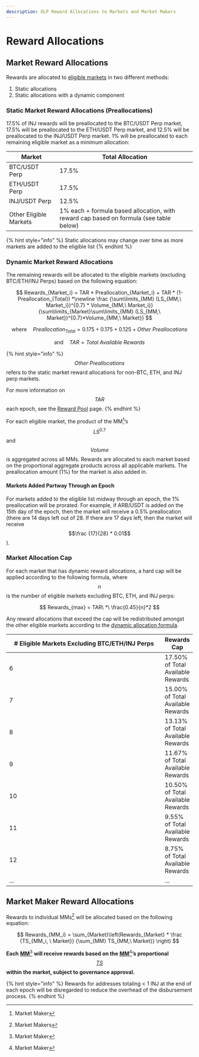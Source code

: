 ```yaml
---
description: OLP Reward Allocations to Markets and Market Makers
---
```


# Reward Allocations

## Market Reward Allocations

Rewards are allocated to [eligible markets](eligible-markets.md) in two different methods:

1. Static allocations
2. Static allocations with a dynamic component

### Static Market Reward Allocations (Preallocations)

17.5% of INJ rewards will be preallocated to the BTC/USDT Perp market, 17.5% will be preallocated to the ETH/USDT Perp market, and 12.5% will be preallocated to the INJ/USDT Perp market. 1% will be preallocated to each remaining eligible market as a minimum allocation:&#x20;

| Market                 | Total Allocation                                                                       |
| ---------------------- | -------------------------------------------------------------------------------------- |
| BTC/USDT Perp          | 17.5%                                                                                  |
| ETH/USDT Perp          | 17.5%                                                                                  |
| INJ/USDT Perp          | 12.5%                                                                                  |
| Other Eligible Markets | 1% each + formula based allocation, with reward cap based on formula (see table below) |

{% hint style="info" %}
Static allocations may change over time as more markets are added to the eligible list
{% endhint %}

### Dynamic Market Reward Allocations

The remaining rewards will be allocated to the eligible markets (excluding BTC/ETH/INJ Perps) based on the following equation:&#x20;

$$
Rewards_{Market_i} = TAR * Preallocation_{Market_i} + TAR * (1- Preallocation_{Total}) *\newline \frac {\sum\limits_{MM} (LS_{MM,\  Market_i})^{0.7} * Volume_{MM,\  Market_i}} {\sum\limits_{Market}\sum\limits_{MM} (LS_{MM,\ Market})^{0.7}*Volume_{MM,\ Market}}
$$

$$
\text{where} \quad Preallocation_{Total} = 0.175+0.175+0.125+Other\  Preallocations
$$

$$
\text{and} \quad TAR = Total\ Available\ Rewards
$$

{% hint style="info" %}
$$Other\ Preallocations$$ refers to the static market reward allocations for non-BTC, ETH, and INJ perp markets.

For more information on $$TAR$$ each epoch, see the [Reward Pool](../olp-rewards.md) page.
{% endhint %}

For each eligible market, the product of the MM[^1]’s $$LS^{0.7}$$ and $$Volume$$ is aggregated across all MMs. Rewards are allocated to each market based on the proportional aggregate products across all applicable markets. The preallocation amount (1%) for the market is also added in.&#x20;

#### Markets Added Partway Through an Epoch

For markets added to the eligible list midway through an epoch, the 1% preallocation will be prorated. For example, if ARB/USDT is added on the 15th day of the epoch, then the market will receive a 0.5% preallocation (there are 14 days left out of 28. If there are 17 days left, then the market will receive $$\frac {17}{28} * 0.01$$).

### Market Allocation Cap

For each market that has dynamic reward allocations, a hard cap will be applied according to the following formula, where $$n$$ is the number of eligible markets excluding BTC, ETH, and INJ perps:

$$
Rewards_{max} = TAR\ *\ \frac{0.45}{n}*2
$$

Any reward allocations that exceed the cap will be redistributed amongst the other eligible markets according to the [dynamic allocation formula](reward-allocations.md#dynamic-market-reward-allocations).

<table><thead><tr><th width="422"># Eligible Markets Excluding BTC/ETH/INJ Perps</th><th>Rewards Cap</th></tr></thead><tbody><tr><td>6</td><td>17.50% of Total Available Rewards</td></tr><tr><td>7</td><td>15.00% of Total Available Rewards</td></tr><tr><td>8</td><td>13.13% of Total Available Rewards</td></tr><tr><td>9</td><td>11.67% of Total Available Rewards</td></tr><tr><td>10</td><td>10.50% of Total Available Rewards</td></tr><tr><td>11</td><td>9.55% of Total Available Rewards</td></tr><tr><td>12</td><td>8.75% of Total Available Rewards</td></tr><tr><td>...</td><td>...</td></tr></tbody></table>

## Market Maker Reward Allocations

Rewards to individual MMs[^2] will be allocated based on the following equation:

$$
Rewards_{MM_i} = \sum_{Market}\left(Rewards_{Market} * \frac {TS_{MM_i, \ Market}} {\sum_{MM} TS_{MM,\ Market}} \right)
$$

**Each** [**MM**](#user-content-fn-3)[^3] **will receive rewards based on the** [**MM**](#user-content-fn-4)[^4]**’s proportional**[ $$TS$$ ](scoring-formula-methodology.md#total-score)**within the market, subject to governance approval.**&#x20;

{% hint style="info" %}
Rewards for addresses totaling < 1 INJ at the end of each epoch will be disregarded to reduce the overhead of the disbursement process.&#x20;
{% endhint %}

[^1]: Market Maker

[^2]: Market Makers

[^3]: Market Maker

[^4]: Market Maker
